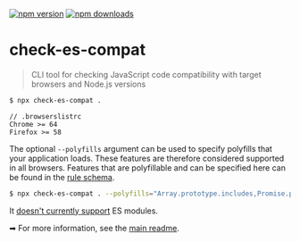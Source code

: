 <!-- prettier-ignore-start -->
[![npm version](https://badge.fury.io/js/check-es-compat.svg)](https://badge.fury.io/js/check-es-compat)
[![npm downloads](https://img.shields.io/npm/dm/check-es-compat.svg)](http://www.npmtrends.com/check-es-compat)
<!-- prettier-ignore-end -->

# check-es-compat

> CLI tool for checking JavaScript code compatibility with target browsers and Node.js versions

```bash
$ npx check-es-compat .
```

```
// .browserslistrc
Chrome >= 64
Firefox >= 58
```

<!--- Absolute link, in order to work from NPM website --->

The optional `--polyfills` argument can be used to specify polyfills that your application loads. These features are
therefore considered supported in all browsers. Features that are polyfillable and can be specified here can be found
in the [rule schema](https://github.com/robatwilliams/es-compat/blob/master/packages/eslint-plugin-ecmascript-compat/lib/rule.js).

```bash
$ npx check-es-compat . --polyfills="Array.prototype.includes,Promise.prototype.finally"
```

<!--- Absolute link, in order to work from NPM website --->

It [doesn't currently support](https://github.com/robatwilliams/es-compat/issues/69) ES modules.

<!--- Absolute link, in order to work from NPM website --->

➡ For more information, see the [main readme](https://github.com/robatwilliams/es-compat#readme).
